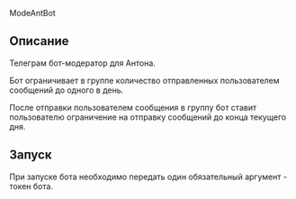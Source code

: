 ModeAntBot

## Описание
Телеграм бот-модератор для Антона.

Бот ограничивает в группе количество отправленных пользователем сообщений до одного в день.

После отправки пользователем сообщения в группу бот ставит пользователю ограничение на отправку сообщений до конца
текущего дня.

## Запуск

При запуске бота необходимо передать один обязательный аргумент - токен бота.